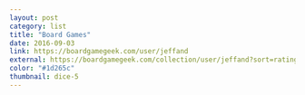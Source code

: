 ```yaml
---
layout: post
category: list
title: "Board Games"
date: 2016-09-03
link: https://boardgamegeek.com/user/jeffand
external: https://boardgamegeek.com/collection/user/jeffand?sort=rating&sortdir=desc&rankobjecttype=subtype&rankobjectid=1&columns=title%7Cthumbnail%7Cstatus%7Crank%7Crating%7Cbggrating%7Cplays%7Ccomment&geekranks=Board%20Game%20Rank&rated=1&objecttype=thing&ff=1&subtype=boardgame
color: "#1d265c"
thumbnail: dice-5
---
```


<!-- {% contentfor intro %}
I love collecting board games and sharing fun times with friends and family. These are the games in my personal collection right now. Check out my [BoardGameGeek profile](https://www.boardgamegeek.com/user/jhilmd) for more games and ratings.
{% endcontentfor %}

<ul class="list article-list list-grid">
  {% for boardgame in site.data.boardgames %}
  <li class="list-item">
    <a href="{{ boardgame.link }}">
      <img src="/img/board-games/{{ boardgame.title | slugify }}.jpg" class="list-image list-image-nonuniform" loading="lazy">
      <h3 class="list-title">{{ boardgame.title }}</h3>
      <h5 class="list-detail">{{ boardgame.rating }}<span class="sub">/10</span></h5>
    </a>
  </li>
  {% endfor %}
</ul> -->
